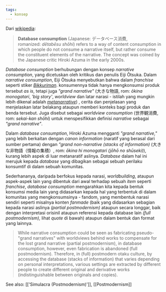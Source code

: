 ```yaml
---
tags:
  - konsep
---
```

Dari [wikipedia](https://en.wikipedia.org/wiki/Database_consumption):

> **Database consumption** (Japanese: データベース消費, romanized: *dētabēsu shōhi*) refers to a way of content consumption in which people do not consume a narrative itself, but rather consume the constituent elements of the narrative. The concept was coined by the Japanese critic Hiroki Azuma in the early 2000s.

*Database consumption* berhubungan dengan konsep *narrative consumption*, yang dicetuskan oleh kritikus dan penulis Eiji Ōtsuka. Dalam *narrative consumption*, Eiji Ōtsuka menyebutkan bahwa dalam *franchise* seperti stiker *[Bikkuriman](https://en.wikipedia.org/wiki/Bikkuriman)*. konsumennya tidak hanya mengkonsumsi produk tersebut *as is*, tetapi juga *"grand narrative"* (大きな物語, rom: *ōkina monogatari*, *'big story'*, *worldview* dan latar narasi - istilah yang mungkin lebih dikenal adalah [*metanarrative*](https://en.wikipedia.org/wiki/Metanarrative)) , cerita dan penjelasan yang menjelaskan latar belakang ataupun memberi konteks bagi produk dan benda tersebut. Juga disebut sebagai *worldview consumption* (世界観消費, rom: *sekai-kan shōhi*) untuk menspesifikkan definisi *narrative* sebagai *"grand narrative"*.

Dalam *database consumption*, Hiroki Azuma mengganti *"grand narrative,"* yang lebih berkaitan dengan *canon information* (naratif yang berasal dari sumber pertama) dengan *"grand non-narrative (stacks of information)* (大きな非物語（情報の集積）, rom: *ōkina hi monogatari (jōhō no shūseki)*), kurang lebih aspek di luar metanaratif aslinya. *Database* dalam hal ini merujuk kepada *database* yang dibagikan sebagai sebuah perilaku konsumtif di dalam sebuah komunitas.

Sederhananya, daripada berfokus kepada narasi, *worldbuilding*, ataupun aspek-aspek lain yang dibentuk dari awal terhadap sebuah *item* seperti *franchise*, *database consumption* mengarahkan kita kepada bentuk konsumsi media lain yang didasarkan kepada hal yang terbentuk di dalam komunitas yang mengkonsumsinya - fandom, yang membentuk narasi sendiri seperti misalnya konten *fanmade* (baik yang didasarkan sebagian kepada narasi aslinya *(partial postmodernism)* ataupun secara longgar, baik dengan interpretasi orisinil ataupun referensi kepada database lain *(full postmodernism),* lihat *quote* di bawah) ataupun dalam bentuk dan format yang lainnya.

> While narrative consumption could be seen as fabricating pseudo-"grand narratives" with worldviews behind works to compensate for the lost grand narrative (partial postmodernism), in database consumption, however, even fabrication is abandoned (full postmodernism). Therefore, in (full) postmodern otaku culture, by accessing the database (stacks of information) that varies depending on personal interpretations, various settings are extracted by different people to create different original and derivative works (indistinguishable between originals and copies).

See also: [['Simulacra (Postmodernism)']], [[Postmodernism]]